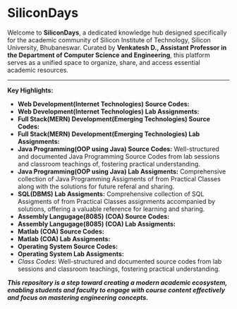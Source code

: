 # SiliconDays
Welcome to **SiliconDays**, a dedicated knowledge hub designed specifically for the academic community of Silicon Institute of Technology, Silicon University, Bhubaneswar. Curated by **Venkatesh D., Assistant Professor in the Department of Computer Science and Engineering**, this platform serves as a unified space to organize, share, and access essential academic resources.
***
  **Key Highlights:**  
* **Web Development(Internet Technologies) Source Codes:**
* **Web Development(Internet Technologies) Lab Assignments:**
* **Full Stack(MERN) Development(Emerging Technologies) Source Codes:**
* **Full Stack(MERN) Development(Emerging Technologies) Lab Assignments:**
* **Java Programming(OOP using Java) Source Codes:** Well-structured and documented Java Programming Source Codes from lab sessions and classroom teachings of, fostering practical understanding.
* **Java Programming(OOP using Java) Lab Assigments:** Comprehensive collection of Java Programming Assigments of from Practical Classes along with the solutions for future referal and sharing.
* **SQL(DBMS) Lab Assigments:** Comprehensive collection of SQL Assigments of from Practical Classes assignments accompanied by solutions, offering a valuable reference for learning and sharing.
* **Assembly Langugage(8085) (COA) Source Codes:**
* **Assembly Langugage(8085) (COA) Lab Assigments:**
* **Matlab (COA) Source Codes:**
* **Matlab (COA) Lab Assigments:**
* **Operating System Source Codes:**
* **Operating System Lab Assigments:**  
* _Class Codes_: Well-structured and documented source codes from lab sessions and classroom teachings, fostering practical understanding.

**_This repository is a step toward creating a modern academic ecosystem, enabling students and faculty to engage with course content effectively and focus on mastering engineering concepts._**
